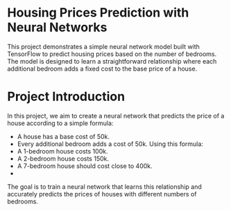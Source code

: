 # Housing Prices Prediction with Neural Networks
This project demonstrates a simple neural network model built with TensorFlow to predict housing prices based on the number of bedrooms. The model is designed to learn a straightforward relationship where each additional bedroom adds a fixed cost to the base price of a house.

# Project Introduction
In this project, we aim to create a neural network that predicts the price of a house according to a simple formula:
- A house has a base cost of 50k.
- Every additional bedroom adds a cost of 50k.
Using this formula:
- A 1-bedroom house costs 100k.
- A 2-bedroom house costs 150k.
- A 7-bedroom house should cost close to 400k.
- 
The goal is to train a neural network that learns this relationship and accurately predicts the prices of houses with different numbers of bedrooms.

